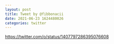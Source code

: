 ```yaml
--- 
layout: post 
title: Tweet by @fibbonacii 
date: 2021-06-23 1624480026 
categories: twitter 
--- 
```

https://twitter.com/o/status/1407797286395076608